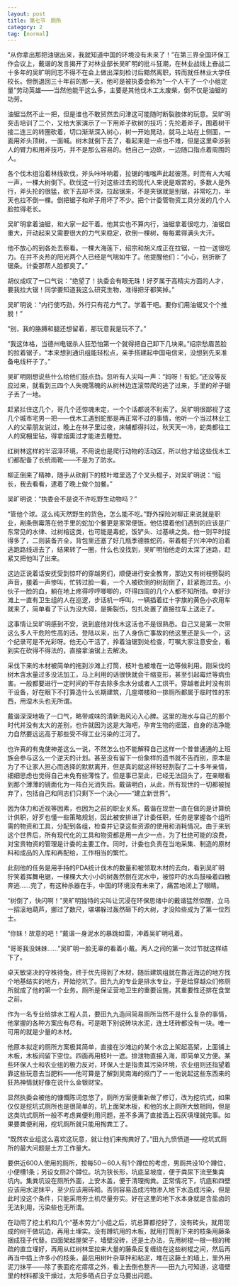 ```yaml
---
layout: post
title: 第七节　厕所
category: 2
tag: [normal]
---
```


“从你拿出那把油锯出来，我就知道中国的环境没有未来了！”在第三界全国环保工作会议上，戴谐的发言揭开了对林业部长吴旷明的批斗狂潮，在林业战线上奋战二十多年的吴旷明同志不得不在会上做出深刻检讨后黯然离职，转而就任林业大学任校长。但倒退回三十年前的那一天，他可是被执委会称为“一个人干了一个小组定量”劳动英雄――当然他能干这么多，主要是其他伐木工太废柴，倒不仅是油锯的功劳。

油锯当然不止一把，但是谁也不敢贸然去问津这可能随时断裂肢体的玩意。吴旷明突击培训了二个，又给大家演示了一下用斧子砍树的技巧：先抡着斧子，围着树干接二连三的转圈砍着，切口渐渐深入树心，树一开始晃动，就马上站在上侧面，一面用斧头顶树，一面喊。树木就倒下去了，看起来是一点也不难，但是这里牵涉到人的臂力和用斧技巧，并不是那么容易的。他自己一边砍，一边随口指点着周围的人。

各个伐木组沿着林线砍伐，斧头咔咔响着，拉锯的嗤嗤声此起彼落。时而有人大喊一声，一棵大树倒下。砍伐这一行对这些过去的现代人来说是艰苦的，多数人是外行，斧头抡的很猛，砍下去却不深，拉起锯来，不是夹锯就是别锯，非常吃力，半天也拉不倒一棵。倒把锯子和斧子用坏了不少。把个计委管物资工具分发的几个人脸拉得老长。

吴旷明拿着油锯，和大家一起干着。他其实也不算内行，油锯拿着很吃力，油锯自重大，开动起来又需要很大的力气来稳定，砍倒一棵树，每每累得满头大汗。

他不放心的到各处去察看。一棵大海莲下，绍宗和胡义成正在拉锯，一拉一送很吃力。在并不炎热的阳光两个人已经是气喘如牛了。他提醒他们：“小心，别折断了锯条。计委那帮人脸都臭了。”

胡仪成叹了一口气说：“绝望了！执委会有眼无珠！好歹属于高精尖方面的人才，要我拉大锯！同学要知道我这么研究生物，准得把牙都笑掉。”

吴旷明说：“内行使巧劲，外行只有花力气了。学着干吧。要你们用油锯又个个推脱！”

“别，我的胳膊和腿还想留着，那玩意我是玩不了。”

“我这体格，当德州电锯杀人狂恐怕第一个就得把自己卸下几块来。”绍宗愁眉苦脸的拉着锯子，“本来想到通讯组能轻松点，亲手搭建起中国电信来，没想到先来准备电线杆子了。”

吴旷明刚想说些什么给他们鼓点劲，忽听有人尖叫一声：“妈呀！有蛇。”还没等反应过来，就看到三四个人失魂落魄的从树林边连滚带爬的逃了过来，手里的斧子锯子丢了一地。

赶紧拦住这几个，哥几个还惊魂未定，一个个话都说不利索了。吴旷明很鄙视了这几个城市宅男一把――伐木工遇到蛇那是再正常不过的事情，他听一个当过林业工人的父辈朋友说过，晚上在林子里过夜，床辅都得抖过，秋天天一冷，蛇类都往工人的窝棚里钻，得拿烟熏过才能进去睡觉。

红树林这样的半沼泽环境，不用说也是爬行动物的活动区，所以他才给这些伐木工们都配备了长统雨靴――不是为了防水。

柳正倒来了精神，随手从砍削下的枝叶堆里选了个叉头棍子，对吴旷明说：“组长，我去看看，逮着了晚上做个加餐。”

吴旷明说：“执委会不是说不许吃野生动物吗？”

“管他个球。这么纯天然野生的货色，怎么能不吃。”野外探险对柳正来说就是职业，剐条倒霉落在他手里的蛇加个餐更是家常便饭。他估摸着他们遇到的应该是广东常见的水律、过树榕这类，也可能是毒蛇，饭铲头、过基峡之类。他一则平时捉得多了，二则装备齐全，背包里还塞了好几瓶季德胜蛇药，带着棍子兴冲冲的沿着逃跑路线进去了，结果转了一圈，什么也没找到，吴旷明怕他走的太深了迷路，赶紧又把他叫了出来。

这边正说着话安抚受到惊吓的穿越男们，顺便进行安全教育，那边又有树枝劈裂的声音，接着一声惨叫，忙转过脸一看，一个人被砍倒的树刮倒了，赶紧跑过去。小伙子一脸的血，躺在地上疼得哼哼唧唧的，吓得四周的几个人都不知所措。幸好沙滩上一直有卫生组的人在巡逻，步话机一呼叫，一辆插着红十字旗的黄色小农用车就来了，简单看了下认为没大碍，是撕裂伤，包扎处置了直接拉车上送走了。

这事情让吴旷明感到不安，说到底他对伐木这活也不是很熟悉。自己又是第一次带这么多人干危险性高的活。登陆以来，出了人身伤亡事故的他这里还是头一个，这个纪录可是不光彩呀。他无心干活了，拎着油锯到处检查，叮嘱大家注意安全，看到实在砍得不得法的，直接拿油锯上去解决。

采伐下来的木材被简单的拖到沙滩上打筒，枝叶也被堆在一边等候利用。刚采伐的树木含水量过多没法加工，马上利用的话很快就会干缩变形，甚至引起霉烂等病虫害。一般都要进行一定时间的干存去除多余水分或者人工烘干。穿越者此时没有烘干设备，好在眼下不打算造什么长期建筑，几座塔楼和一排厕所都属于临时性的东西，用湿木头也无所谓。

戴谐深深地吸了一口气，略带咸味的清新海风沁入心脾。这里的海水与自己的那个时代并没有太大的差别，也许就因为这是大海吧，孕育生物的摇篮，自身的洁净能力自然要远远高于那些受不得工业污染的江河了。

也许真的有鬼使神差这么一说，不然怎么也不能解释自己这样一个普普通通的上班族会参与这么一个逆天的计划。甚至没有留下一份象样的遗书就不告而别，原本是为了不让家人担心而选择的默默离开，但是真的就这样轻轻割裂了二十多年亲情，细细思虑也觉得自己未免有些薄性了。但是事已至此，已经无法回头了，在亲眼看到那个薄薄的镜面化为一阵白光消失后。戴谐明白，从此，所有现世的一切都被抛弃了，包括自己和同志们只剩下一个决心――“建立新世界”。

因为体力和近视等因素，也因为之前的职业关系。戴谐在现世一直在做的是计算统计供职，好歹也懂一些策略规划，因此被安排进了计委任职，任务是掌握各个组所需的物资和工具，分配到各组，检查并记录这些资源的使用和消耗情况。由于来到这个世界后，所有现代化的工具和物资都是用一点少一点，为了杜绝可能的浪费，对宝贵物资的管理是计委的主要工作。同时，计委也负责在当地采集、制造的原材料和成品的入库和再配给，工作相当的繁忙。

此刻他的任务是用手持的PDA统计伐木的数量和被领取木材的去向，看到吴旷明狞笑着挥舞电锯，一棵棵大大小小的树轰然倒在泥水中，被惊吓的水鸟鼓噪着四散奔逃……完了，有这种杀器在手，中国的环境没有未来了，痛苦地闭上了眼睛。

“树倒了，快闪啊！”吴旷明独特的尖叫让沉浸在环保思绪中的戴谐猛然惊醒，立马一招滚地葫芦，挪过了数尺，堪堪躲过轰然砸下的大树，才没险些成为了第一位烈士。

“你妹！故意的吧！”戴谐一身泥水的暴跳如雷，冲着吴旷明吼着。

“哥哥我没妹妹……”吴旷明一脸无辜的看着小戴。两人之间的第一次过节就这样结下了。

卓天敏坚决的守株待兔，终于优先得到了木材，随后建筑组就在靠近海边的地方找个地基结实的地方，开始挖坑了。田九九的专业是排水专业，于是给穿越众们修厕所就成了他的第一个业务。厕所是保证营地卫生的重要设施，其重要性还排在食堂之前。

作为一名专业给排水工程人员，要田九九造间简易厕所当然不是什么复杂的事情，他掌握的各种方案应有尽有。可是眼下别说砖块水泥，连土坯砖都没有一块。唯一可用的就是少量的木材。

他原本拟定的厕所方案极其简单，直接在沙滩边的某个水岔上架起高架，上面铺上木板，木板间留下空位。四面再用枝叶一遮。排泄物直接入海，即简单又方便。某些环保人士和农业组的极力反对，环保人士是指责其污染环境，农业组则还指望着靠这些玩意去当肥料――他可算是了解到吴南海的抠门了－－他说起这些东西来的狂热神情就好像在说什么金银财宝。

显然执委会被他的慷慨陈词忽悠了，厕所方案便重新做了修订，改为挖坑式，如果仅仅是挖坑式厕所也是很简单的，坑上面架木板，和他的水上厕所大致相同，但是这类坑式厕所一般不考虑粪便利用问题，差不多满了直接洒上石灰填埋就完事。如果要粪便利用，挖坑厕所就只能用掏粪工了。

“既然农业组这么喜欢这玩意，就让他们来掏粪好了。”田九九愤愤道――挖坑式厕所的最大问题是土方工作量大。

要供近600人使用的厕所，按每50－60人有1个蹲位的考虑，男厕共设10个蹲位，小便槽1条；另设女厕2个蹲位。坑为狭长形，坑底呈坡度，便于粪尿下流至集粪坑内。集粪坑设在厕所外面，上安木盖，便于清理掏粪。正常情况下，坑底和四壁应该用水泥抹平，至少应该用砖砌。否则容易造成污物渗入地下水造成污染，但是此时没这个条件，只能采用夯土机尽量夯实。好在这里的地下水本身就是含盐卤的无法利用，污染些也无所谓。

在动用了挖土机和几个“基本劳力”小组之后，坑总算都挖好了，没有砖头，就用现成的树干做坑边，再用土埋实。没有蹲坑用的木板，就用打筒削下来的枝条用藤条捆成筏子代替。四面架起屋架子，墙壁没砖，还是土办法，先用树棍一根一根的稀疏的直立埋好，再用从红树林里拉来大量的藤条反复缠绕在这些树棍之间，然后再再当中插上许多小的枝条，最后用树叶杂草拌和粘泥，堆在这藤土的墙上，里外用泥刀抹平――除了表面疙疙瘩瘩之外，看上去倒也整齐――田九九可知道，这墙壁里的材料都没干燥过，太阳多晒点日子立马要出问题。
